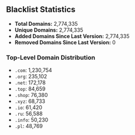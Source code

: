 ## Blacklist Statistics

- **Total Domains:** 2,774,335
- **Unique Domains:** 2,774,335
- **Added Domains Since Last Version:** 2,774,335
- **Removed Domains Since Last Version:** 0

### Top-Level Domain Distribution

-  `.com`: 1,230,754
-  `.org`: 235,102
-  `.net`: 172,178
-  `.top`: 84,659
-  `.shop`: 76,380
-  `.xyz`: 68,733
-  `.io`: 61,420
-  `.ru`: 56,588
-  `.info`: 50,230
-  `.pl`: 48,769
